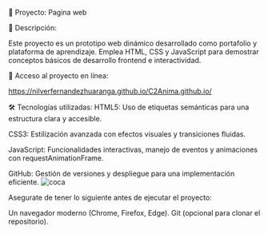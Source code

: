 🚀 Proyecto: Pagina web


📌 Descripción:


Este proyecto es un prototipo web dinámico desarrollado como portafolio y plataforma de aprendizaje. Emplea HTML, CSS y JavaScript para demostrar conceptos básicos de desarrollo frontend e interactividad.

📎 Acceso al proyecto en línea:

 https://nilverfernandezhuaranga.github.io/C2Anima.github.io/

🛠️ Tecnologías utilizadas:
HTML5: Uso de etiquetas semánticas para una estructura clara y accesible.


CSS3: Estilización avanzada con efectos visuales y transiciones fluidas.


JavaScript: Funcionalidades interactivas, manejo de eventos y animaciones con requestAnimationFrame.


GitHub: Gestión de versiones y despliegue para una implementación eficiente.
![coca](https://github.com/user-attachments/assets/9e2e83b8-e980-4b55-ad6a-a265b151cd38)


Asegurate de tener lo siguiente antes de ejecutar el proyecto:

Un navegador moderno (Chrome, Firefox, Edge).
Git (opcional para clonar el repositorio).



